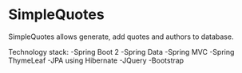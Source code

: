 # SimpleQuotes
SimpleQuotes allows generate, add quotes and authors to database.

Technology stack:
-Spring Boot 2
-Spring Data
-Spring MVC
-Spring ThymeLeaf
-JPA using Hibernate
-JQuery
-Bootstrap
